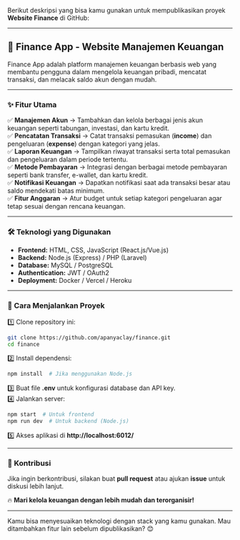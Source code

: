 Berikut deskripsi yang bisa kamu gunakan untuk mempublikasikan proyek **Website Finance** di GitHub:  

---

## **📌 Finance App - Website Manajemen Keuangan**  
Finance App adalah platform manajemen keuangan berbasis web yang membantu pengguna dalam mengelola keuangan pribadi, mencatat transaksi, dan melacak saldo akun dengan mudah.  

---

### **✨ Fitur Utama**  
✅ **Manajemen Akun** → Tambahkan dan kelola berbagai jenis akun keuangan seperti tabungan, investasi, dan kartu kredit.  
✅ **Pencatatan Transaksi** → Catat transaksi pemasukan (**income**) dan pengeluaran (**expense**) dengan kategori yang jelas.  
✅ **Laporan Keuangan** → Tampilkan riwayat transaksi serta total pemasukan dan pengeluaran dalam periode tertentu.  
✅ **Metode Pembayaran** → Integrasi dengan berbagai metode pembayaran seperti bank transfer, e-wallet, dan kartu kredit.  
✅ **Notifikasi Keuangan** → Dapatkan notifikasi saat ada transaksi besar atau saldo mendekati batas minimum.  
✅ **Fitur Anggaran** → Atur budget untuk setiap kategori pengeluaran agar tetap sesuai dengan rencana keuangan.  

---

### **🛠️ Teknologi yang Digunakan**  
- **Frontend:** HTML, CSS, JavaScript (React.js/Vue.js)  
- **Backend:** Node.js (Express) / PHP (Laravel)  
- **Database:** MySQL / PostgreSQL  
- **Authentication:** JWT / OAuth2  
- **Deployment:** Docker / Vercel / Heroku  

---

### **🚀 Cara Menjalankan Proyek**  
1️⃣ Clone repository ini:  
   ```bash
   git clone https://github.com/apanyaclay/finance.git
   cd finance
   ```  
2️⃣ Install dependensi:  
   ```bash
   npm install  # Jika menggunakan Node.js
   ```  
3️⃣ Buat file **.env** untuk konfigurasi database dan API key.  
4️⃣ Jalankan server:  
   ```bash
   npm start  # Untuk frontend
   npm run dev  # Untuk backend (Node.js)
   ```  
5️⃣ Akses aplikasi di **http://localhost:6012/**  

---

### **📩 Kontribusi**  
Jika ingin berkontribusi, silakan buat **pull request** atau ajukan **issue** untuk diskusi lebih lanjut.  

🔥 **Mari kelola keuangan dengan lebih mudah dan terorganisir!**  

---

Kamu bisa menyesuaikan teknologi dengan stack yang kamu gunakan. Mau ditambahkan fitur lain sebelum dipublikasikan? 😊
